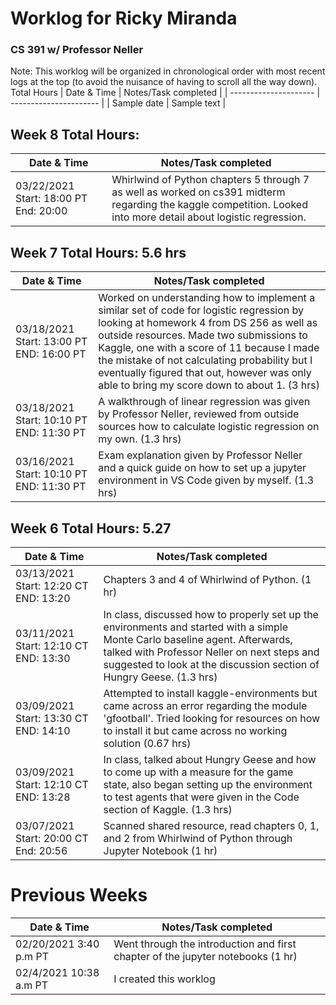 # Worklog for Ricky Miranda 
### CS 391 w/ Professor Neller
Note: This worklog will be organized in chronological order with most recent logs at the top (to avoid the nuisance of having to scroll all the way down). 
Total Hours 
| Date & Time           |   Notes/Task completed |
| --------------------- | ---------------------- |
| Sample date           | Sample text            |
## Week 8 Total Hours:
| Date & Time           |   Notes/Task completed |
| --------------------- | ---------------------- |
| 03/22/2021  Start: 18:00 PT End: 20:00 | Whirlwind of Python chapters 5 through 7 as well as worked on cs391 midterm regarding the kaggle competition. Looked into more detail about logistic regression.   |
## Week 7 Total Hours: 5.6 hrs
| Date & Time           |   Notes/Task completed |
| --------------------- | ---------------------- |
| 03/18/2021 Start: 13:00 PT END: 16:00 PT | Worked on understanding how to implement a similar set of code for logistic regression by looking at homework 4 from DS 256 as well as outside resources. Made two submissions to Kaggle, one with a score of 11 because I made the mistake of not calculating probability but I eventually figured that out, however was only able to bring my score down to about 1. (3 hrs) |
| 03/18/2021 Start: 10:10 PT END: 11:30 PT | A walkthrough of linear regression was given by Professor Neller, reviewed from outside sources how to calculate logistic regression on my own. (1.3 hrs) |
| 03/16/2021 Start: 10:10 PT END: 11:30 PT| Exam explanation given by Professor Neller and a quick guide on how to set up a jupyter environment in VS Code given by myself. (1.3 hrs)|
## Week 6 Total Hours: 5.27
| Date & Time           |   Notes/Task completed |
| --------------------- | ---------------------- |
| 03/13/2021 Start: 12:20 CT END: 13:20 | Chapters 3 and 4 of Whirlwind of Python. (1 hr) |
| 03/11/2021 Start: 12:10 CT END: 13:30 | In class, discussed how to properly set up the environments and started with a simple Monte Carlo baseline agent. Afterwards, talked with Professor Neller on next steps and suggested to look at the discussion section of Hungry Geese. (1.3 hrs) |
| 03/09/2021 Start: 13:30 CT END: 14:10 | Attempted to install kaggle-environments but came across an error regarding the module 'gfootball'. Tried looking for resources on how to install it but came across no working solution (0.67 hrs)|
| 03/09/2021 Start: 12:10 CT END: 13:28 | In class, talked about Hungry Geese and how to come up with a measure for the game state, also began setting up the environment to test agents that were given in the Code section of Kaggle. (1.3 hrs)|
| 03/07/2021 Start: 20:00 CT End: 20:56| Scanned shared resource, read chapters 0, 1, and 2 from Whirlwind of Python through Jupyter Notebook (1 hr) |
# Previous Weeks
| Date & Time           |   Notes/Task completed |
| --------------------- | ---------------------- |
| 02/20/2021 3:40 p.m PT | Went through the introduction and first chapter of the jupyter notebooks (1 hr)|
|  02/4/2021 10:38 a.m PT | I created this worklog |
